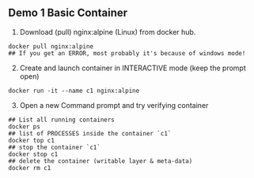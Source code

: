 ## Demo 1 Basic Container

1. Download (pull) nginx:alpine (Linux) from docker hub.

```
docker pull nginx:alpine
## If you get an ERROR, most probably it's because of windows mode!
```

2. Create and launch container in INTERACTIVE mode (keep the prompt open)

```
docker run -it --name c1 nginx:alpine
```

3.  Open a new Command prompt and try verifying container

```
## List all running containers
docker ps
## list of PROCESSES inside the container `c1`
docker top c1
## stop the container `c1`
docker stop c1
## delete the container (writable layer & meta-data)
docker rm c1
```
